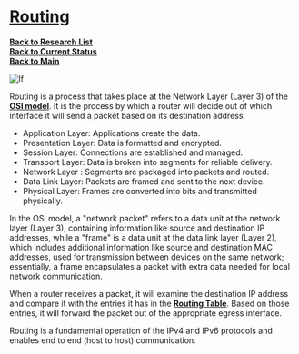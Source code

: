 # **[Routing](https://notes.networklessons.com/routing)**

**[Back to Research List](../../../research_list.md)**\
**[Back to Current Status](../../../../a_status/current_tasks.md)**\
**[Back to Main](../../../../README.md)**

![lf](https://wiki.linuxfoundation.org/_media/wiki/logo.png)

Routing is a process that takes place at the Network Layer (Layer 3) of the **[OSI model](https://notes.networklessons.com/osi-model)**. It is the process by which a router will decide out of which interface it will send a packet based on its destination address.

- Application Layer: Applications create the data.
- Presentation Layer: Data is formatted and encrypted.
- Session Layer: Connections are established and managed.
- Transport Layer: Data is broken into segments for reliable delivery.
- Network Layer : Segments are packaged into packets and routed.
- Data Link Layer: Packets are framed and sent to the next device.
- Physical Layer: Frames are converted into bits and transmitted physically.

In the OSI model, a "network packet" refers to a data unit at the network layer (Layer 3), containing information like source and destination IP addresses, while a "frame" is a data unit at the data link layer (Layer 2), which includes additional information like source and destination MAC addresses, used for transmission between devices on the same network; essentially, a frame encapsulates a packet with extra data needed for local network communication.

When a router receives a packet, it will examine the destination IP address and compare it with the entries it has in the **[Routing Table](https://notes.networklessons.com/routing-table)**. Based on those entries, it will forward the packet out of the appropriate egress interface.

Routing is a fundamental operation of the IPv4 and IPv6 protocols and enables end to end (host to host) communication.
